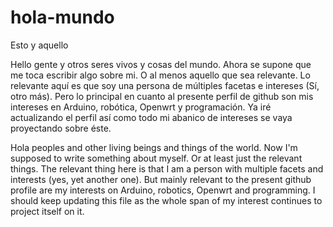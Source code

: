 # hola-mundo
Esto y aquello

Hello gente y otros seres vivos y cosas del mundo. Ahora se supone que me toca escribir algo sobre mi. O al menos aquello que sea relevante. Lo relevante aquí es que soy una persona de múltiples facetas e intereses (Sí, otro más). Pero lo principal en cuanto al presente perfil de github son mis intereses en Arduino, robótica, Openwrt y programación. Ya iré actualizando el perfil así como todo mi abanico de intereses se vaya proyectando sobre éste.


Hola peoples and other living beings and things of the world. Now I'm supposed to write something about myself. Or at least just the relevant things. The relevant thing here is that I am a person with multiple facets and interests (yes, yet another one). But mainly relevant to the present github profile are my interests on Arduino, robotics, Openwrt and programming. I should keep updating this file as the whole span of my interest continues to project itself on it. 
